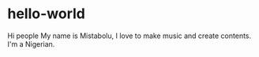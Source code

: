 # hello-world

Hi people
My name is Mistabolu, I love to make music and create contents.
I'm a Nigerian.
